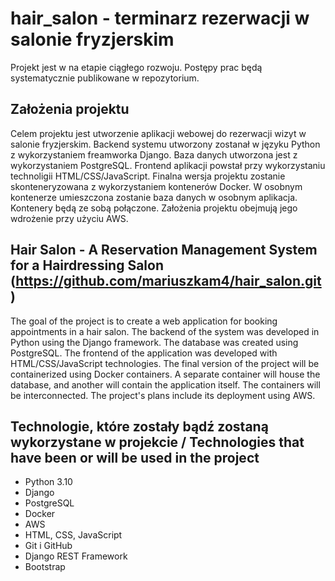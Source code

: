 # hair_salon - terminarz rezerwacji w salonie fryzjerskim
Projekt jest w na etapie ciągłego rozwoju. Postępy prac będą systematycznie publikowane w repozytorium.

## Założenia projektu
Celem projektu jest utworzenie aplikacji webowej do rezerwacji wizyt w salonie fryzjerskim. Backend systemu utworzony zostanał w języku Python z wykorzystaniem freamworka Django. Baza danych utworzona jest z wykorzystaniem PostgreSQL. Frontend aplikacji powstał przy wykorzystaniu technoligii HTML/CSS/JavaScript. Finalna wersja projektu zostanie skonteneryzowana z wykorzystaniem kontenerów Docker. W osobnym kontenerze umieszczona zostanie baza danych w osobnym aplikacja. Kontenery będą ze sobą połączone. Założenia projektu obejmują jego wdrożenie przy użyciu AWS.

## Hair Salon - A Reservation Management System for a Hairdressing Salon (https://github.com/mariuszkam4/hair_salon.git) 
The goal of the project is to create a web application for booking appointments in a hair salon. The backend of the system was developed in Python using the Django framework. The database was created using PostgreSQL. The frontend of the application was developed with HTML/CSS/JavaScript technologies. The final version of the project will be containerized using Docker containers. A separate container will house the database, and another will contain the application itself. The containers will be interconnected. The project's plans include its deployment using AWS.

## Technologie, które zostały bądź zostaną wykorzystane w projekcie / Technologies that have been or will be used in the project
- Python 3.10
- Django 
- PostgreSQL
- Docker
- AWS 
- HTML, CSS, JavaScript
- Git i GitHub
- Django REST Framework
- Bootstrap
